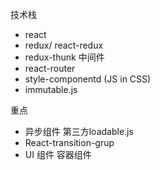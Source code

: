 技术栈
* react
* redux/ react-redux
* redux-thunk 中间件
* react-router
* style-componentd (JS in CSS)
* immutable.js

重点
* 异步组件 第三方loadable.js
* React-transition-grup
* UI 组件 容器组件